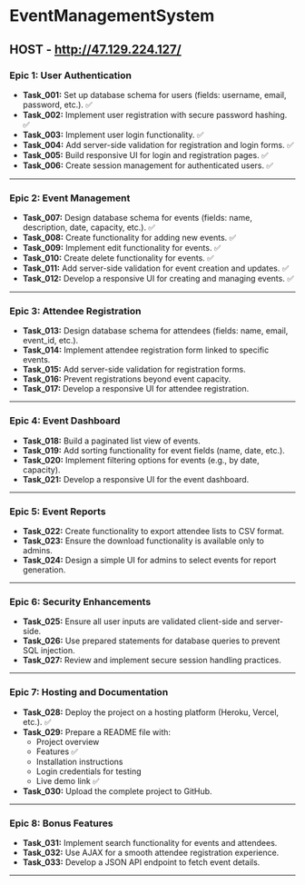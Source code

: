 # EventManagementSystem


## HOST - http://47.129.224.127/

### **Epic 1: User Authentication**
- **Task_001:** Set up database schema for users (fields: username, email, password, etc.). ✅
- **Task_002:** Implement user registration with secure password hashing. ✅
- **Task_003:** Implement user login functionality. ✅
- **Task_004:** Add server-side validation for registration and login forms. ✅
- **Task_005:** Build responsive UI for login and registration pages. ✅
- **Task_006:** Create session management for authenticated users. ✅

---

### **Epic 2: Event Management**
- **Task_007:** Design database schema for events (fields: name, description, date, capacity, etc.). ✅
- **Task_008:** Create functionality for adding new events. ✅
- **Task_009:** Implement edit functionality for events. ✅
- **Task_010:** Create delete functionality for events. ✅
- **Task_011:** Add server-side validation for event creation and updates. ✅
- **Task_012:** Develop a responsive UI for creating and managing events. ✅

---

### **Epic 3: Attendee Registration**
- **Task_013:** Design database schema for attendees (fields: name, email, event_id, etc.).
- **Task_014:** Implement attendee registration form linked to specific events.
- **Task_015:** Add server-side validation for registration forms.
- **Task_016:** Prevent registrations beyond event capacity.
- **Task_017:** Develop a responsive UI for attendee registration.

---

### **Epic 4: Event Dashboard**
- **Task_018:** Build a paginated list view of events.
- **Task_019:** Add sorting functionality for event fields (name, date, etc.).
- **Task_020:** Implement filtering options for events (e.g., by date, capacity).
- **Task_021:** Develop a responsive UI for the event dashboard.

---

### **Epic 5: Event Reports**
- **Task_022:** Create functionality to export attendee lists to CSV format.
- **Task_023:** Ensure the download functionality is available only to admins.
- **Task_024:** Design a simple UI for admins to select events for report generation.

---

### **Epic 6: Security Enhancements**
- **Task_025:** Ensure all user inputs are validated client-side and server-side.
- **Task_026:** Use prepared statements for database queries to prevent SQL injection.
- **Task_027:** Review and implement secure session handling practices.

---

### **Epic 7: Hosting and Documentation**
- **Task_028:** Deploy the project on a hosting platform (Heroku, Vercel, etc.). ✅
- **Task_029:** Prepare a README file with:
  - Project overview
  - Features ✅
  - Installation instructions
  - Login credentials for testing
  - Live demo link ✅
- **Task_030:** Upload the complete project to GitHub.

---

### **Epic 8: Bonus Features**
- **Task_031:** Implement search functionality for events and attendees.
- **Task_032:** Use AJAX for a smooth attendee registration experience.
- **Task_033:** Develop a JSON API endpoint to fetch event details.

---
